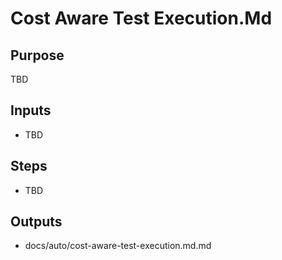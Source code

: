 # Cost Aware Test Execution.Md

## Purpose

TBD

## Inputs

- TBD

## Steps

- TBD

## Outputs

- docs/auto/cost-aware-test-execution.md.md
